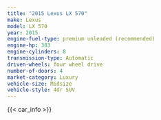 ```yaml
---
title: "2015 Lexus LX 570"
make: Lexus
model: LX 570
year: 2015
engine-fuel-type: premium unleaded (recommended)
engine-hp: 383
engine-cylinders: 8
transmission-type: Automatic
driven-wheels: four wheel drive
number-of-doors: 4
market-category: Luxury
vehicle-size: Midsize
vehicle-style: 4dr SUV
---
```


{{< car_info >}}
